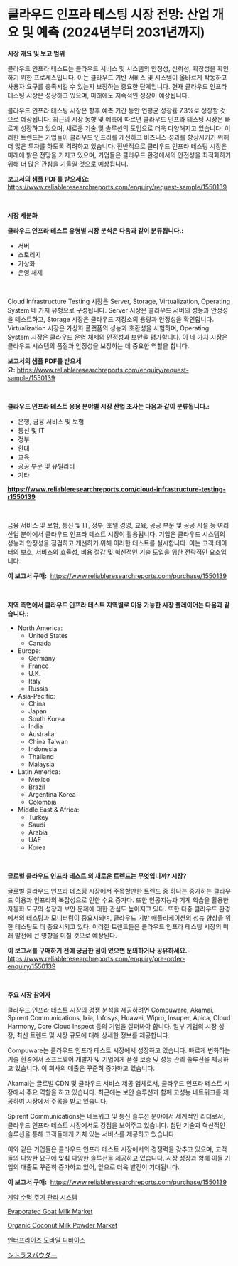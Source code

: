 <p><h1>클라우드 인프라 테스팅 시장 전망: 산업 개요 및 예측 (2024년부터 2031년까지)</h1></p><p><strong>시장 개요 및 보고 범위</strong></p>
<p><p>클라우드 인프라 테스트는 클라우드 서비스 및 시스템의 안정성, 신뢰성, 확장성을 확인하기 위한 프로세스입니다. 이는 클라우드 기반 서비스 및 시스템이 올바르게 작동하고 사용자 요구를 충족시킬 수 있는지 보장하는 중요한 단계입니다. 현재 클라우드 인프라 테스팅 시장은 성장하고 있으며, 미래에도 지속적인 성장이 예상됩니다. </p><p>클라우드 인프라 테스팅 시장은 향후 예측 기간 동안 연평균 성장률 7.3%로 성장할 것으로 예상됩니다. 최근의 시장 동향 및 예측에 따르면 클라우드 인프라 테스팅 시장은 빠르게 성장하고 있으며, 새로운 기술 및 솔루션의 도입으로 더욱 다양해지고 있습니다. 이러한 트렌드는 기업들이 클라우드 인프라를 개선하고 비즈니스 성과를 향상시키기 위해 더 많은 투자를 하도록 격려하고 있습니다. 전반적으로 클라우드 인프라 테스팅 시장은 미래에 밝은 전망을 가지고 있으며, 기업들은 클라우드 환경에서의 안전성을 최적화하기 위해 더 많은 관심을 기울일 것으로 예상됩니다.</p></p>
<p><strong>보고서의 샘플 PDF를 받으세요:</strong> <a href="https://www.reliableresearchreports.com/enquiry/request-sample/1550139">https://www.reliableresearchreports.com/enquiry/request-sample/1550139</a></p>
<p>&nbsp;</p>
<p><strong>시장 세분화</strong></p>
<p><strong>클라우드 인프라 테스트 유형별 시장 분석은 다음과 같이 분류됩니다.:</strong></p>
<p><ul><li>서버</li><li>스토리지</li><li>가상화</li><li>운영 체제</li></ul></p>
<p>&nbsp;</p>
<p><p>Cloud Infrastructure Testing 시장은 Server, Storage, Virtualization, Operating System 네 가지 유형으로 구성됩니다. Server 시장은 클라우드 서버의 성능과 안정성을 테스트하고, Storage 시장은 클라우드 저장소의 용량과 안정성을 확인합니다. Virtualization 시장은 가상화 플랫폼의 성능과 호환성을 시험하며, Operating System 시장은 클라우드 운영 체제의 안정성과 보안을 평가합니다. 이 네 가지 시장은 클라우드 시스템의 품질과 안정성을 보장하는 데 중요한 역할을 합니다.</p></p>
<p><strong>보고서의 샘플 PDF를 받으세요:</strong>&nbsp;<a href="https://www.reliableresearchreports.com/enquiry/request-sample/1550139">https://www.reliableresearchreports.com/enquiry/request-sample/1550139</a></p>
<p>&nbsp;</p>
<p><strong> 클라우드 인프라 테스트 응용 분야별 시장 산업 조사는 다음과 같이 분류됩니다.:</strong></p>
<p><ul><li>은행, 금융 서비스 및 보험</li><li>통신 및 IT</li><li>정부</li><li>환대</li><li>교육</li><li>공공 부문 및 유틸리티</li><li>기타</li></ul></p>
<p><strong><a href="https://www.reliableresearchreports.com/cloud-infrastructure-testing-r1550139">https://www.reliableresearchreports.com/cloud-infrastructure-testing-r1550139</a></strong></p>
<p>&nbsp;</p>
<p><p>금융 서비스 및 보험, 통신 및 IT, 정부, 호텔 경영, 교육, 공공 부문 및 공공 시설 등 여러 산업 분야에서 클라우드 인프라 테스트 시장이 활용됩니다. 기업은 클라우드 시스템의 성능과 안정성을 점검하고 개선하기 위해 이러한 테스트를 실시합니다. 이는 고객 데이터의 보호, 서비스의 효율성, 비용 절감 및 혁신적인 기술 도입을 위한 전략적인 요소입니다.</p></p>
<p><strong>이 보고서 구매:</strong>&nbsp; <a href="https://www.reliableresearchreports.com/purchase/1550139">https://www.reliableresearchreports.com/purchase/1550139</a></p>
<p>&nbsp;</p>
<p><strong>지역 측면에서 클라우드 인프라 테스트 지역별로 이용 가능한 시장 플레이어는 다음과 같습니다.:</strong></p>
<p><ul>
    <li>
        North America:
        <ul>
            <li>United States</li>
            <li>Canada</li>
        </ul>
    </li>
    <li>
        Europe:
        <ul>
            <li>Germany</li>
            <li>France</li>
            <li>U.K.</li>
            <li>Italy</li>
            <li>Russia</li>
        </ul>
    </li>
    <li>
        Asia-Pacific:
        <ul>
            <li>China</li>
            <li>Japan</li>
            <li>South Korea</li>
            <li>India</li>
            <li>Australia</li>
            <li>China Taiwan</li>
            <li>Indonesia</li>
            <li>Thailand</li>
            <li>Malaysia</li>
        </ul>
    </li>
    <li>
        Latin America:
        <ul>
            <li>Mexico</li>
            <li>Brazil</li>
            <li>Argentina Korea</li>
            <li>Colombia</li>
        </ul>
    </li>
    <li>
        Middle East & Africa:
        <ul>
            <li>Turkey</li>
            <li>Saudi</li>
            <li>Arabia</li>
            <li>UAE</li>
            <li>Korea</li>
        </ul>
    </li>
    </ul></p>
<p>&nbsp;</p>
<p><strong>글로벌 클라우드 인프라 테스트 의 새로운 트렌드는 무엇입니까? 시장?</strong></p>
<p><p>글로벌 클라우드 인프라 테스팅 시장에서 주목할만한 트렌드 중 하나는 증가하는 클라우드 이용과 인프라의 복잡성으로 인한 수요 증가다. 또한 인공지능과 기계 학습을 활용한 자동화 도구의 성장과 보안 문제에 대한 관심도 높아지고 있다. 또한 다중 클라우드 환경에서의 테스팅과 모니터링이 중요시되며, 클라우드 기반 애플리케이션의 성능 향상을 위한 테스팅도 더 중요시되고 있다. 이러한 트렌드들은 클라우드 인프라 테스팅 시장의 미래 발전에 큰 영향을 미칠 것으로 예상된다.</p></p>
<p><strong>이 보고서를 구매하기 전에 궁금한 점이 있으면 문의하거나 공유하세요.</strong>- <a href="https://www.reliableresearchreports.com/enquiry/pre-order-enquiry/1550139">https://www.reliableresearchreports.com/enquiry/pre-order-enquiry/1550139</a></p>
<p>&nbsp;</p>
<p><strong>주요 시장 참여자</strong></p>
<p><p>클라우드 인프라 테스트 시장의 경쟁 분석을 제공하려면 Compuware, Akamai, Spirent Communications, Ixia, Infosys, Huawei, Wipro, Insuper, Apica, Cloud Harmony, Core Cloud Inspect 등의 기업을 살펴봐야 합니다. 일부 기업의 시장 성장, 최신 트렌드 및 시장 규모에 대해 상세한 정보를 제공합니다.</p><p>Compuware는 클라우드 인프라 테스트 시장에서 성장하고 있습니다. 빠르게 변화하는 기술 환경에서 소프트웨어 개발자 및 기업에게 품질 보증 및 성능 관리 솔루션을 제공하고 있습니다. 이 회사의 매출은 꾸준히 증가하고 있습니다.</p><p>Akamai는 글로벌 CDN 및 클라우드 서비스 제공 업체로서, 클라우드 인프라 테스트 시장에서 주요 역할을 하고 있습니다. 최근에는 보안 솔루션과 함께 고성능 네트워크를 제공하여 시장에서 주목을 받고 있습니다.</p><p>Spirent Communications는 네트워크 및 통신 솔루션 분야에서 세계적인 리더로서, 클라우드 인프라 테스트 시장에서도 강점을 보여주고 있습니다. 첨단 기술과 혁신적인 솔루션을 통해 고객들에게 가치 있는 서비스를 제공하고 있습니다.</p><p>이와 같은 기업들은 클라우드 인프라 테스트 시장에서의 경쟁력을 갖추고 있으며, 고객들의 다양한 요구에 맞춰 다양한 솔루션을 제공하고 있습니다. 시장 성장과 함께 이들 기업의 매출도 꾸준히 증가하고 있어, 앞으로 더욱 발전이 기대됩니다.</p></p>
<p><strong>이 보고서 구매:</strong>&nbsp;&nbsp;<a href="https://www.reliableresearchreports.com/purchase/1550139">https://www.reliableresearchreports.com/purchase/1550139</a></p>
<p><p><a href="https://github.com/trmesnao7959541/Market-Research-Report-List-1/blob/main/441321817075.md">계약 수명 주기 관리 시스템</a></p><p><a href="https://github.com/pjcfca/Market-Research-Report-List-2/blob/main/evaporated-goat-milk-market.md">Evaporated Goat Milk Market</a></p><p><a href="https://github.com/johnbach50/Market-Research-Report-List-2/blob/main/organic-coconut-milk-powder-market.md">Organic Coconut Milk Powder Market</a></p><p><a href="https://medium.com/@carlosdytouglas8907667/%EA%B8%B0%EC%97%85%EC%9A%A9-%EB%AA%A8%EB%B0%94%EC%9D%BC-%EA%B8%B0%EA%B8%B0-%EC%8B%9C%EC%9E%A5-%EC%9C%A0%ED%98%95-%EC%9D%91%EC%9A%A9-%EB%B0%8F-%EC%A7%80%EB%A6%AC%EC%A0%81-%EC%9A%94%EC%86%8C%EC%97%90-%EB%8C%80%ED%95%9C-%EC%A2%85%ED%95%A9-%ED%8F%89%EA%B0%80-048aedc886c6">엔터프라이즈 모바일 디바이스</a></p><p><a href="https://github.com/xnljig2898992/Market-Research-Report-List-1/blob/main/840703018503.md">シトラスパウダー</a></p></p>